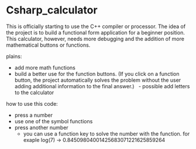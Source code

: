 # Csharp_calculator
This is officially starting to use the C++ compiler or processor. The idea of the project is to build a functional form application for a beginner position.
This calculator, however, needs more debugging and the addition of more mathematical buttons or functions.

plains:
  - add more math functions
  - build a better use for the function buttons. (If you click on a function button, the project automatically solves the problem without the user adding additional information to the final answer.)
  - possible add letters to the calculator
  
how to use this code:
  - press a number
  - use one of the symbol functions
  - press another number
    - you can use a function key to solve the number with the function. for exaple log(7) -> 0.84509804001425683071221625859264
